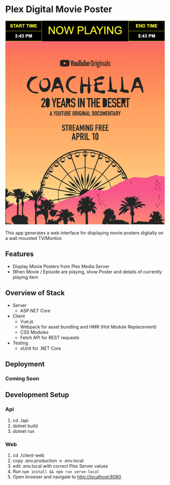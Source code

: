 # Plex Digital Movie Poster

![Example Poster](./docs/poster_example.png)

This app generates a web interface for displaying movie posters digitally on a wall mounted TV/Montior. 

## Features
- Display Movie Posters from Plex Media Server
- When Movie / Episode are playing, show Poster and details of currently playing item

## Overview of Stack
- Server
  - ASP.NET Core
- Client
  - Vue.js
  - Webpack for asset bundling and HMR (Hot Module Replacement)
  - CSS Modules
  - Fetch API for REST requests
- Testing
  - xUnit for .NET Core

## Deployment

### Coming Soon

## Development Setup

### Api
1. cd ./api
1. dotnet build
2. dotnet run

### Web
1. cd ./client-web
2. copy .env.production -> .env.local
3. edit .env.local with correct Plex Server values
4. Run `npm install && npm run serve-local`
5. Open browser and navigate to [http://localhost:8080](http://localhost:8080).
